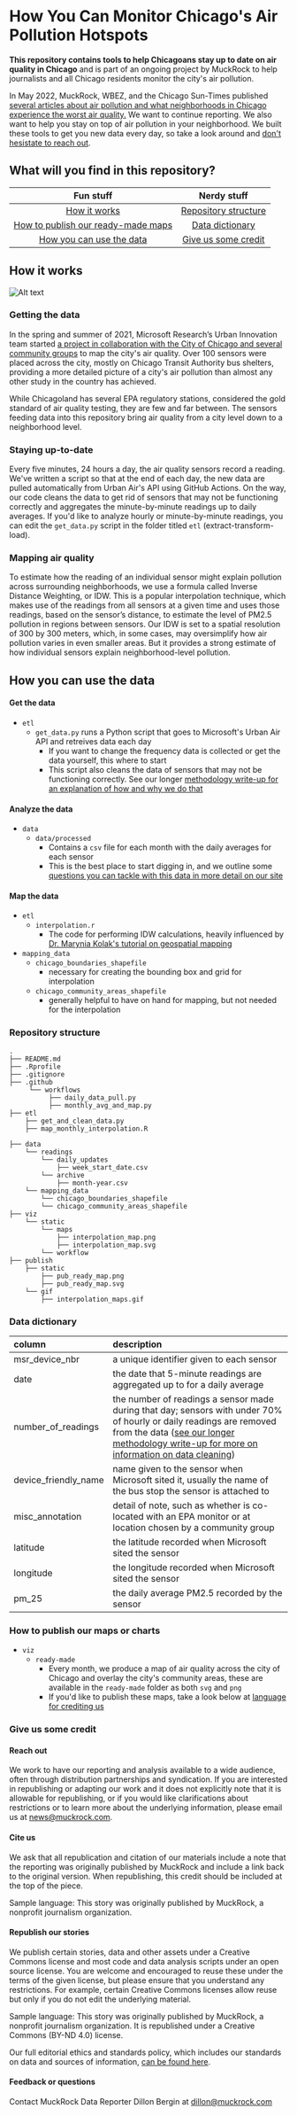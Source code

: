 # How You Can Monitor Chicago's Air Pollution Hotspots 

**This repository contains tools to help Chicagoans stay up to date on air quality in Chicago** and is part of an ongoing project by MuckRock to help journalists and all Chicago residents monitor the city's air pollution. 

In May 2022, MuckRock, WBEZ, and the Chicago Sun-Times published [several articles about air pollution and what neighborhoods in Chicago experience the worst air quality.](https://www.wbez.org/stories/a-new-sensor-network-reveals-chicagos-air-quality-disparities/22398e94-982c-4dcc-8c13-ff0113ff95b6) We want to continue reporting. We also want to help you stay on top of air pollution in your neighborhood. We built these tools to get you new data every day, so take a look around and [don't hesistate to reach out](#feedback-or-questions).


## What will you find in this repository?
  
| Fun stuff    | Nerdy stuff | 
|   :---:     |    :----:   |  
| [How it works](#how-it-works)     | [Repository structure](#repository-structure)      | 
| [How to publish our ready-made maps ](#how-to-publish-our-maps-or-charts)  | [Data dictionary](#data-dictionary)       | 
| [How you can use the data](#how-you-can-use-the-data) | [Give us some credit](#give-us-some-credit) |
  
## How it works 

![Alt text](viz/static/workflow/flowchart_banner.png)

### Getting the data
In the spring and summer of 2021, Microsoft Research’s Urban Innovation team started [a project in collaboration with the City of Chicago and several community groups](
https://elpc.org/blog/mapping-with-microsoft-research-tracking-air-pollution-in-chicago/) to map the city's air quality. Over 100 sensors were placed across the city, mostly on Chicago Transit Authority bus shelters, providing a more detailed picture of a city's air pollution than almost any other study in the country has achieved. 

While Chicagoland has several EPA regulatory stations, considered the gold standard of air quality testing, they are few and far between. The sensors feeding data into this repository bring air quality from a city level down to a neighborhood level. 

### Staying up-to-date  
Every five minutes, 24 hours a day, the air quality sensors record a reading. We've written a script so that at the end of each day, the new data are pulled automatically from Urban Air's API using GitHub Actions. On the way, our code cleans the data to get rid of sensors that may not be functioning correctly and aggregates the minute-by-minute readings up to daily averages. If you'd like to analyze hourly or minute-by-minute readings, you can edit the `get_data.py` script in the folder titled `etl` (extract-transform-load). 

### Mapping air quality
To estimate how the reading of an individual sensor might explain pollution across surrounding neighborhoods, we use a formula called Inverse Distance Weighting, or IDW. This is a popular interpolation technique, which makes use of the readings from all sensors at a given time and uses those readings, based on the sensor’s distance, to estimate the level of PM2.5 pollution in regions between sensors. Our IDW is set to a spatial resolution of 300 by 300 meters, which, in some cases, may oversimplify how air pollution varies in even smaller areas. But it provides a strong estimate of how individual sensors explain neighborhood-level pollution. 

##  How you can use the data
#### Get the data 
- `etl`
  - `get_data.py` runs a Python script that goes to Microsoft's Urban Air API and retreives data each day
    - If you want to change the frequency data is collected or get the data yourself, this where to start 
    - This script also cleans the data of sensors that may not be functioning correctly. See our longer [methodology write-up for an explanation of how and why we do that](https://www.muckrock.com/news/archives/2022/may/16/how-we-analyzed-chicago-air-pollution-hotspots/) 
#### Analyze the data
- `data`
  - `data/processed`
    - Contains a `csv` file for each month with the daily averages for each sensor
    - This is the best place to start digging in, and we outline some [questions you can tackle with this data in more detail on our site](link-release-post-TK)
#### Map the data 
- `etl`
  - `interpolation.r`
    - The code for performing IDW calculations, heavily influenced by [Dr. Marynia Kolak's tutorial on geospatial mapping](https://geodacenter.github.io/aot-workshop/)
- `mapping_data`
  - `chicago_boundaries_shapefile`
    - necessary for creating the bounding box and grid for interpolation 
  - `chicago_community_areas_shapefile`
    - generally helpful to have on hand for mapping, but not needed for the interpolation 

### Repository structure

```
.
├── README.md
├── .Rprofile
├── .gitignore
├── .github
     └── workflows 
          ├── daily_data_pull.py
          ├── monthly_avg_and_map.py
├── etl
    ├── get_and_clean_data.py
    ├── map_monthly_interpolation.R

├── data
    └── readings
        └── daily_updates
            ├── week_start_date.csv
        └── archive
            ├── month-year.csv    
    └── mapping_data
        └── chicago_boundaries_shapefile 
        └── chicago_community_areas_shapefile 
├── viz
    └── static
        └── maps
            ├── interpolation_map.png
            ├── interpolation_map.svg
        └── workflow
├── publish
    ├── static
        ├── pub_ready_map.png
        ├── pub_ready_map.svg
    └── gif
        ├── interpolation_maps.gif
```

### Data dictionary
| column | description  
|   :---    |    :---- |  
| msr_device_nbr | a unique identifier given to each sensor  |
|  date | the date that 5-minute readings are aggregated up to for a daily average |
| number_of_readings | the number of readings a sensor made during that day; sensors with under 70% of hourly or daily readings are removed from the data ([see our longer methodology write-up for more on information on data cleaning](https://www.muckrock.com/news/archives/2022/may/16/how-we-analyzed-chicago-air-pollution-hotspots/)) |
| device_friendly_name | name given to the sensor when Microsoft sited it, usually the name of the bus stop the sensor is attached to |
| misc_annotation | detail of note, such as whether is co-located with an EPA monitor or at location chosen by a community group  |
| latitude | the latitude recorded when Microsoft sited the sensor |
| longitude | the longitude recorded when Microsoft sited the sensor|
| pm_25 | the daily average PM2.5 recorded by the sensor |

### How to publish our maps or charts 
  - `viz`
    - `ready-made`
        - Every month, we produce a map of air quality across the city of Chicago and overlay the city's community areas, these are available in the `ready-made` folder as both `svg` and `png`
        - If you'd like to publish these maps, take a look below at [language for crediting us](#crediting-us) 
 
  
  ### Give us some credit 
  #### Reach out 
  We work to have our reporting and analysis available to a wide audience, often through distribution partnerships and syndication. If you are interested in republishing or adapting our work and it does not explicitly note that it is allowable for republishing, or if you would like clarifications about restrictions or to learn more about the underlying information, please email us at news@muckrock.com.
#### Cite us 
We ask that all republication and citation of our materials include a note that the reporting was originally published by MuckRock and include a link back to the original version. When republishing, this credit should be included at the top of the piece.

Sample language: This story was originally published by MuckRock, a nonprofit journalism organization.
#### Republish our stories 
We publish certain stories, data and other assets under a Creative Commons license and most code and data analysis scripts under an open source license. You are welcome and encouraged to reuse these under the terms of the given license, but please ensure that you understand any restrictions. For example, certain Creative Commons licenses allow reuse but only if you do not edit the underlying material.

Sample language: This story was originally published by MuckRock, a nonprofit journalism organization. It is republished under a Creative Commons (BY-ND 4.0) license.
  
  Our full editorial ethics and standards policy, which includes our standards on data and sources of information, [can be found here](https://www.muckrock.com/news/editorial-policy/).

#### Feedback or questions
Contact MuckRock Data Reporter Dillon Bergin at dillon@muckrock.com
